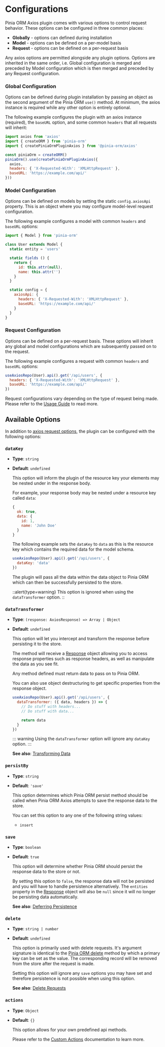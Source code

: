# Configurations

Pinia ORM Axios plugin comes with various options to control request behavior. These options can be configured in three common places:

- **Globally** - options can defined during installation
- **Model** - options can be defined on a per-model basis
- **Request** - options can be defined on a per-request basis

Any axios options are permitted alongside any plugin options. Options are inherited in the same order, i.e. Global configuration is merged and preceded by Model configuration which is then merged and preceded by any Request configuration.

### Global Configuration

Options can be defined during plugin installation by passing an object as the second argument of the Pinia ORM `use()` method. At minimum, the axios instance is required while any other option is entirely optional.

The following example configures the plugin with an axios instance (required), the `baseURL` option, and some common `headers` that all requests will inherit:

```js
import axios from 'axios'
import { createORM } from 'pinia-orm'
import { createPiniaOrmPluginAxios } from '@pinia-orm/axios'

const piniaOrm = createORM()
piniaOrm().use(createPiniaOrmPluginAxios({
  axios,
  headers: { 'X-Requested-With': 'XMLHttpRequest' },
  baseURL: 'https://example.com/api/'
}))
```

### Model Configuration

Options can be defined on models by setting the static `config.axiosApi` property. This is an object where you may configure model-level request configuration.

The following example configures a model with common `headers` and `baseURL` options:

```js
import { Model } from 'pinia-orm'

class User extends Model {
  static entity = 'users'

  static fields () {
    return {
      id: this.attr(null),
      name: this.attr('')
    }
  }

  static config = {
    axiosApi: {
      headers: { 'X-Requested-With': 'XMLHttpRequest' },
      baseURL: 'https://example.com/api/'
    }
  }
}
```

### Request Configuration

Options can be defined on a per-request basis. These options will inherit any global and model configurations which are subsequently passed on to the request.

The following example configures a request with common `headers` and `baseURL` options:

```js
useAxiosRepo(User).api().get('/api/users', {
  headers: { 'X-Requested-With': 'XMLHttpRequest' },
  baseURL: 'https://example.com/api/'
})
```

Request configurations vary depending on the type of request being made. Please refer to the [Usage Guide](/plugins/axios/guide/usage) to read more.


## Available Options

In addition to [axios request options](https://github.com/axios/axios#request-config), the plugin can be configured with the following options:

### `dataKey`

- **Type**: `string`
- **Default**: `undefined`

  This option will inform the plugin of the resource key your elements may be nested under in the response body.

  For example, your response body may be nested under a resource key called `data`:

  ```js
  {
    ok: true,
    data: {
      id: 1,
      name: 'John Doe'
    }
  }
  ```

  The following example sets the `dataKey` to `data` as this is the resource key which contains the required data for the model schema.

  ```js
  useAxiosRepo(User).api().get('/api/users', {
    dataKey: 'data'
  })
  ```

  The plugin will pass all the data within the data object to Pinia ORM which can then be successfully persisted to the store.

  ::alert{type=warning}
  This option is ignored when using the `dataTransformer` option.
  ::

### `dataTransformer`

- **Type**: `(response: AxiosResponse) => Array | Object`
- **Default**: `undefined`

  This option will let you intercept and transform the response before persisting it to the store.

  The method will receive a [Response](/plugins/axios/guide/usage#handling-responses) object allowing you to access response properties such as response headers, as well as manipulate the data as you see fit.

  Any method defined must return data to pass on to Pinia ORM.

  You can also use object destructuring to get specific properties from the response object.

  ```js
  useAxiosRepo(User).api().get('/api/users', {
    dataTransformer: ({ data, headers }) => {
      // Do stuff with headers...
      // Do stuff with data...

      return data
    }
  })
  ```

  ::: warning
  Using the `dataTransformer` option will ignore any `dataKey` option.
  :::

  **See also**: [Transforming Data](/plugins/axios/guide/usage#transforming-data)

### `persistBy`

- **Type**: `string`
- **Default**: `'save'`

  This option determines which Pinia ORM persist method should be called when Pinia ORM Axios attempts to save the response data to the store.

  You can set this option to any one of the following string values:

  - `insert`

### `save`

- **Type**: `boolean`
- **Default**: `true`

  This option will determine whether Pinia ORM should persist the response data to the store or not.

  By setting this option to `false`, the response data will not be persisted and you will have to handle persistence alternatively. The `entities` property in the [Response](usage.md#handling-responses) object will also be `null` since it will no longer be persisting data automatically.

  **See also**: [Deferring Persistence](/plugins/axios/guide/usage#deferring-persistence)

### `delete`

- **Type**: `string | number`
- **Default**: `undefined`

  This option is primarily used with delete requests. It's argument signature is identical to the [Pinia ORM delete](/guide/repository/deleting-data#deleting-data-by-id) method by which a primary key can be set as the value. The corresponding record will be removed from the store after the request is made.

  Setting this option will ignore any `save` options you may have set and therefore persistence is not possible when using this option.

  **See also**: [Delete Requests](/plugins/axios/guide/usage#delete-requests)

### `actions`

- **Type**: `Object`
- **Default**: `{}`

  This option allows for your own predefined api methods.

  Please refer to the [Custom Actions](/plugins/axios/guide/custom-actions) documentation to learn more.
